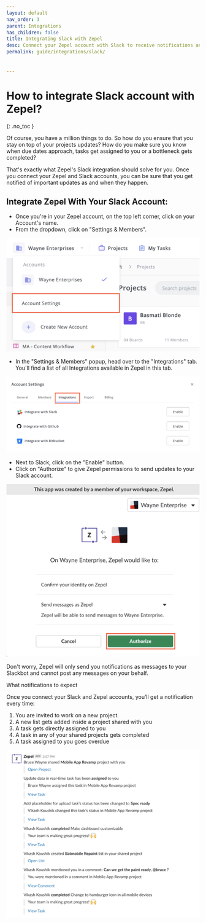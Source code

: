 ```yaml
---
layout: default
nav_order: 3
parent: Integrations
has_children: false
title: Integrating Slack with Zepel
desc: Connect your Zepel account with Slack to receive notifications and updates on your project.
permalink: guide/integrations/slack/


---
```

# How to integrate Slack account with Zepel?

{: .no_toc }

Of course, you have a million things to do. So how do you ensure that you stay on top of your projects updates? How do you make sure you know when due dates approach, tasks get assigned to you or a bottleneck gets completed?

That's exactly what Zepel's Slack integration should solve for you. Once you connect your Zepel and Slack accounts, you can be sure that you get notified of important updates as and when they happen. 

## Integrate Zepel With Your Slack Account:

* Once you're in your Zepel account, on the top left corner, click on your Account's name.
* From the dropdown, click on "Settings & Members".

![Click on Settings & Members from Accounts dropdown](/assets/uploads/account-settings.png "Account Settings")

* In the "Settings & Members" popup, head over to the "Integrations" tab. You'll find a list of all Integrations available in Zepel in this tab.

![Head over to Integrations tab in Account Settings](/assets/uploads/integrations-tab.png "Integrations tab in Account Settings")

* Next to Slack, click on the "Enable" button.
* Click on "Authorize" to give Zepel permissions to send updates to your Slack account.

![Authorize Zepel in Slack to send you notifications](/assets/uploads/authorize-zepel-in-slack.png "Authorize in Slack")

Don't worry, Zepel will only send you notifications as messages to your Slackbot and cannot post any messages on your behalf. 

What notifications to expect

Once you connect your Slack and Zepel accounts, you’ll get a notification every time:

1. You are invited to work on a new project.
2. A new list gets added inside a project shared with you
3. A task gets directly assigned to you
4. A task in any of your shared projects gets completed
5. A task assigned to you goes overdue

![Get Zepel project notifications in Slack](/assets/uploads/zepel-notifications-on-slack.png "Zepel notifications in Slack")
